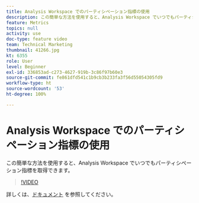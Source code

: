 ```yaml
---
title: Analysis Workspace でのパーティシペーション指標の使用
description: この簡単な方法を使用すると、Analysis Workspace でいつでもパーティシペーション指標を取得できます。
feature: Metrics
topics: null
activity: use
doc-type: feature video
team: Technical Marketing
thumbnail: 41266.jpg
kt: 6355
role: User
level: Beginner
exl-id: 336853ad-c273-4627-919b-3c86f97b60e3
source-git-commit: fe861dfd541c1b9cb3b233fa3f56d55054305fd9
workflow-type: ht
source-wordcount: '53'
ht-degree: 100%

---
```


# Analysis Workspace でのパーティシペーション指標の使用

この簡単な方法を使用すると、Analysis Workspace でいつでもパーティシペーション指標を取得できます。

>[!VIDEO](https://video.tv.adobe.com/v/41266/?quality=12&learn=on)

詳しくは、[ドキュメント](https://experienceleague.adobe.com/docs/analytics/components/calculated-metrics/calcmetric-workflow/participation-metric.html?lang=ja) を参照してください。
